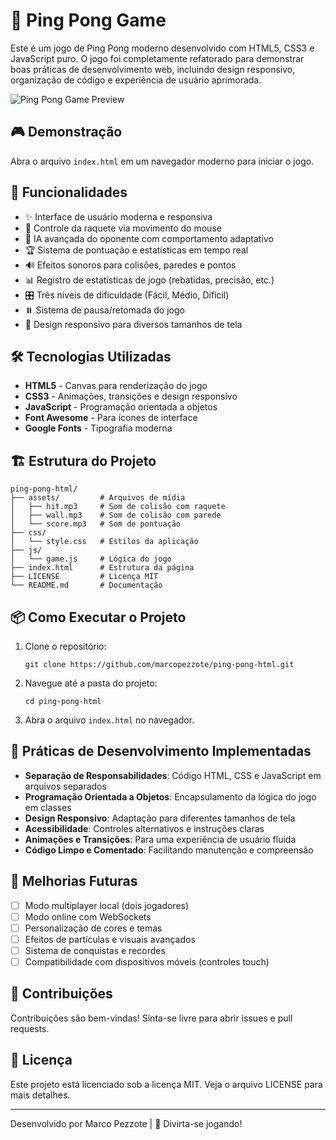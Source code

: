 # 🏓 Ping Pong Game

Este é um jogo de Ping Pong moderno desenvolvido com HTML5, CSS3 e JavaScript puro. O jogo foi completamente refatorado para demonstrar boas práticas de desenvolvimento web, incluindo design responsivo, organização de código e experiência de usuário aprimorada.

![Ping Pong Game Preview](https://via.placeholder.com/1200x600/0c1219/4ade80?text=Ping+Pong+Game)

## 🎮 Demonstração

Abra o arquivo `index.html` em um navegador moderno para iniciar o jogo.

## 🚀 Funcionalidades

- ✨ Interface de usuário moderna e responsiva
- 🎯 Controle da raquete via movimento do mouse
- 🤖 IA avançada do oponente com comportamento adaptativo
- 🏆 Sistema de pontuação e estatísticas em tempo real
- 🔊 Efeitos sonoros para colisões, paredes e pontos
- 📊 Registro de estatísticas de jogo (rebatidas, precisão, etc.)
- 🎛️ Três níveis de dificuldade (Fácil, Médio, Difícil)
- ⏸️ Sistema de pausa/retomada do jogo
- 📱 Design responsivo para diversos tamanhos de tela

## 🛠️ Tecnologias Utilizadas

- **HTML5** - Canvas para renderização do jogo
- **CSS3** - Animações, transições e design responsivo
- **JavaScript** - Programação orientada a objetos
- **Font Awesome** - Para ícones de interface
- **Google Fonts** - Tipografia moderna

## 🏗️ Estrutura do Projeto

```
ping-pong-html/
├── assets/         # Arquivos de mídia
│   ├── hit.mp3     # Som de colisão com raquete
│   ├── wall.mp3    # Som de colisão com parede
│   └── score.mp3   # Som de pontuação
├── css/
│   └── style.css   # Estilos da aplicação
├── js/
│   └── game.js     # Lógica do jogo
├── index.html      # Estrutura da página
├── LICENSE         # Licença MIT
└── README.md       # Documentação
```

## 📦 Como Executar o Projeto

1. Clone o repositório:
   ```
   git clone https://github.com/marcopezzote/ping-pong-html.git
   ```

2. Navegue até a pasta do projeto:
   ```
   cd ping-pong-html
   ```

3. Abra o arquivo `index.html` no navegador.

## 🎯 Práticas de Desenvolvimento Implementadas

- **Separação de Responsabilidades**: Código HTML, CSS e JavaScript em arquivos separados
- **Programação Orientada a Objetos**: Encapsulamento da lógica do jogo em classes
- **Design Responsivo**: Adaptação para diferentes tamanhos de tela
- **Acessibilidade**: Controles alternativos e instruções claras
- **Animações e Transições**: Para uma experiência de usuário fluida
- **Código Limpo e Comentado**: Facilitando manutenção e compreensão

## 🔮 Melhorias Futuras

- [ ] Modo multiplayer local (dois jogadores)
- [ ] Modo online com WebSockets
- [ ] Personalização de cores e temas
- [ ] Efeitos de partículas e visuais avançados
- [ ] Sistema de conquistas e recordes
- [ ] Compatibilidade com dispositivos móveis (controles touch)

## 🤝 Contribuições

Contribuições são bem-vindas! Sinta-se livre para abrir issues e pull requests.

## 📄 Licença

Este projeto está licenciado sob a licença MIT. Veja o arquivo LICENSE para mais detalhes.

---

Desenvolvido por Marco Pezzote | 🏓 Divirta-se jogando!
